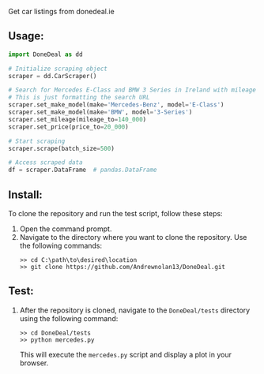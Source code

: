 Get car listings from donedeal.ie

## Usage:

```python
import DoneDeal as dd

# Initialize scraping object
scraper = dd.CarScraper()

# Search for Mercedes E-Class and BMW 3 Series in Ireland with mileage under 140,000km and price under 20,000
# This is just formatting the search URL
scraper.set_make_model(make='Mercedes-Benz', model='E-Class') 
scraper.set_make_model(make='BMW', model='3-Series')
scraper.set_mileage(mileage_to=140_000)
scraper.set_price(price_to=20_000)

# Start scraping
scraper.scrape(batch_size=500)

# Access scraped data
df = scraper.DataFrame  # pandas.DataFrame
```
## Install:
To clone the repository and run the test script, follow these steps:

1. Open the command prompt.
2. Navigate to the directory where you want to clone the repository. Use the following commands:
    ```
    >> cd C:\path\to\desired\location
    >> git clone https://github.com/Andrewnolan13/DoneDeal.git
    ```
## Test:
1. After the repository is cloned, navigate to the `DoneDeal/tests` directory using the following command:
    ```
    >> cd DoneDeal/tests
    >> python mercedes.py
    ```
    This will execute the `mercedes.py` script and display a plot in your browser.

